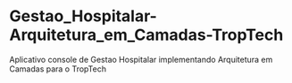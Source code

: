 # Gestao_Hospitalar-Arquitetura_em_Camadas-TropTech
 Aplicativo console de Gestao Hospitalar implementando Arquitetura em Camadas para o TropTech
